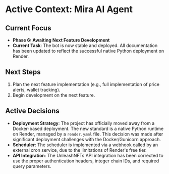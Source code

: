 # Active Context: Mira AI Agent

## Current Focus
- **Phase 6: Awaiting Next Feature Development**
- **Current Task**: The bot is now stable and deployed. All documentation has been updated to reflect the successful native Python deployment on Render.

## Next Steps
1.  Plan the next feature implementation (e.g., full implementation of price alerts, wallet tracking).
2.  Begin development on the next feature.

## Active Decisions
- **Deployment Strategy**: The project has officially moved away from a Docker-based deployment. The new standard is a native Python runtime on Render, managed by a `render.yaml` file. This decision was made after significant deployment challenges with the Docker/Gunicorn approach.
- **Scheduler**: The scheduler is implemented via a webhook called by an external cron service, due to the limitations of Render's free tier.
- **API Integration**: The UnleashNFTs API integration has been corrected to use the proper authentication headers, integer chain IDs, and required query parameters.
